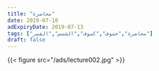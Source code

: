 ```yaml
---
title: "محاضرة"
date: 2019-07-10
adExpiryDate: 2019-07-13
tags: ["محاضرة","خسوف","كسوف","الشمس","القمر"]
draft: false
---
```

<!--
### اللجنة الكويتية المشتركة للاستهلال
تدعوكم الى محاضرة حول
# الخسوف والكسوف
- كيف يحدثان؟
- أين نحصل على معلوماتهما؟

#### **يلقيها الحاج إبراهيم محمود دشتي**


السبت 13 يوليو 2019 الموافق 10 ذو القعدة 1440

**للنساء**
 الساعة 4:30 مساءً

**للرجال**
 الساعة 8:30 مساءً

في ديوان آل دشتي الرميثية قطعة 1 شارع جمعان الحريتي منزل 254


للاستفسار والتسجيل الرجاء الاتصال على الرقم 66234448

 -->
{{< figure src="/ads/lecture002.jpg" >}}